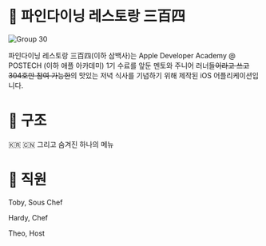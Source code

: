 # 🍖 파인다이닝 레스토랑 三百四

![Group 30](https://user-images.githubusercontent.com/88080251/204600348-be4a65fa-3998-4a74-accc-1b77f74100bf.png)

파인다이닝 레스토랑 三百四(이하 삼백사)는 Apple Developer Academy @ POSTECH (이하 애플 아카데미) 1기 수료를 앞둔 멘토와 주니어 러너들<s>이라고 쓰고 304호만 참여 가능한</s>의 맛있는 저녁 식사를 기념하기 위해 제작된 iOS 어플리케이션입니다.

# 🍖 구조

🇰🇷 🇨🇳  그리고 숨겨진 하나의 메뉴

# 🍖 직원
<p>Toby, Sous Chef</p>
<p>Hardy, Chef</p>
<p>Theo, Host</p>
